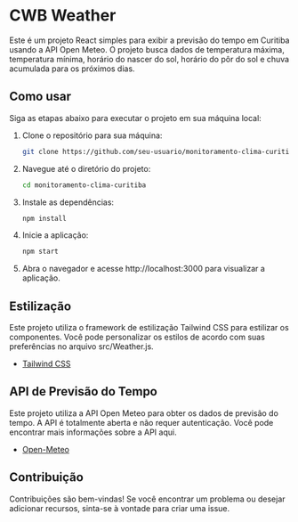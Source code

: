 # CWB Weather

Este é um projeto React simples para exibir a previsão do tempo em Curitiba usando a API Open Meteo. O projeto busca dados de temperatura máxima, temperatura mínima, horário do nascer do sol, horário do pôr do sol e chuva acumulada para os próximos dias.

## Como usar

Siga as etapas abaixo para executar o projeto em sua máquina local:

1. Clone o repositório para sua máquina:

   ```bash
   git clone https://github.com/seu-usuario/monitoramento-clima-curitiba.git

2. Navegue até o diretório do projeto:

	```bash
	cd monitoramento-clima-curitiba

3. Instale as dependências:

	```bash
	npm install

4. Inicie a aplicação:

	```bash
	npm start

5. Abra o navegador e acesse http://localhost:3000 para visualizar a aplicação.

## Estilização
Este projeto utiliza o framework de estilização Tailwind CSS para estilizar os componentes. Você pode personalizar os estilos de acordo com suas preferências no arquivo src/Weather.js.
* [Tailwind CSS](https://tailwindcss.com)

## API de Previsão do Tempo
Este projeto utiliza a API Open Meteo para obter os dados de previsão do tempo. A API é totalmente aberta e não requer autenticação. Você pode encontrar mais informações sobre a API aqui.
* [Open-Meteo](https://open-meteo.com/)


## Contribuição
Contribuições são bem-vindas! Se você encontrar um problema ou desejar adicionar recursos, sinta-se à vontade para criar uma issue.
